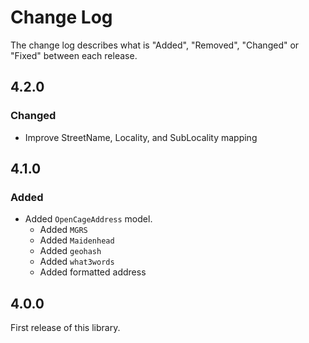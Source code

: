 # Change Log

The change log describes what is "Added", "Removed", "Changed" or "Fixed" between each release.

## 4.2.0

### Changed

- Improve StreetName, Locality, and SubLocality mapping

## 4.1.0

### Added

- Added `OpenCageAddress` model.
  - Added `MGRS`
  - Added `Maidenhead`
  - Added `geohash`
  - Added `what3words`
  - Added formatted address

## 4.0.0

First release of this library. 
